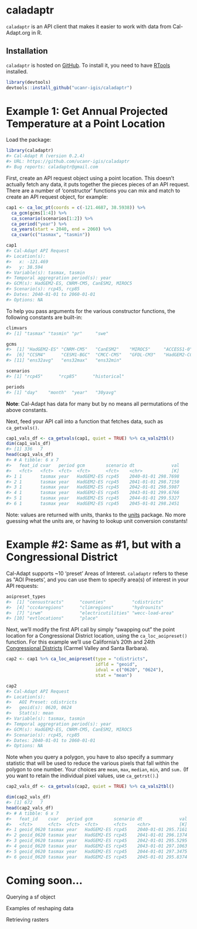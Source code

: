 
<!-- README.md is generated from README.Rmd. Please edit that file -->

# caladaptr

<!-- badges: start -->

<!-- badges: end -->

`caladaptr` is an API client that makes it easier to work with data from
Cal-Adapt.org in R.

## Installation

`caladaptr` is hosted on
[GitHub](https://github.com/UCANR-IGIS/caladaptr). To install it, you
need to have [RTools](https://cran.r-project.org/bin/windows/Rtools/)
installed.

``` r
library(devtools)
devtools::install_github("ucanr-igis/caladaptr")
```

# Example 1: Get Annual Projected Temperature at a Point Location

Load the package:

``` r
library(caladaptr)
#> Cal-Adapt R (version 0.2.4)
#> URL: https://github.com/ucanr-igis/caladaptr
#> Bug reports: caladaptr@gmail.com
```

First, create an API request object using a point location. This doesn’t
actually fetch any data, it puts together the pieces pieces of an API
request. There are a number of ‘constructor’ functions you can mix and
match to create an API request object, for example:

``` r
cap1 <- ca_loc_pt(coords = c(-121.4687, 38.5938)) %>%
  ca_gcm(gcms[1:4]) %>%
  ca_scenario(scenarios[1:2]) %>%
  ca_period("year") %>%
  ca_years(start = 2040, end = 2060) %>%
  ca_cvar(c("tasmax", "tasmin"))

cap1
#> Cal-Adapt API Request
#> Location(s): 
#>   x: -121.469
#>   y: 38.594
#> Variable(s): tasmax, tasmin
#> Temporal aggregration period(s): year
#> GCM(s): HadGEM2-ES, CNRM-CM5, CanESM2, MIROC5
#> Scenario(s): rcp45, rcp85
#> Dates: 2040-01-01 to 2060-01-01
#> Options: NA
```

To help you pass arguments for the various constructor functions, the
following constants are built-in:

``` r
climvars
#> [1] "tasmax" "tasmin" "pr"     "swe"

gcms
#>  [1] "HadGEM2-ES" "CNRM-CM5"   "CanESM2"    "MIROC5"     "ACCESS1-0" 
#>  [6] "CCSM4"      "CESM1-BGC"  "CMCC-CMS"   "GFDL-CM3"   "HadGEM2-CC"
#> [11] "ens32avg"   "ens32max"   "ens32min"

scenarios
#> [1] "rcp45"      "rcp85"      "historical"

periods
#> [1] "day"    "month"  "year"   "30yavg"
```

**Note**: Cal-Adapt has data for many but by no means all permutations
of the above constants.

Next, feed your API call into a function that fetches data, such as
`ca_getvals()`.

``` r
cap1_vals_df <- ca_getvals(cap1, quiet = TRUE) %>% ca_vals2tbl()
dim(cap1_vals_df)
#> [1] 336   7
head(cap1_vals_df)
#> # A tibble: 6 x 7
#>   feat_id cvar   period gcm        scenario dt              val
#>   <fct>   <fct>  <fct>  <fct>      <fct>    <chr>           [K]
#> 1 1       tasmax year   HadGEM2-ES rcp45    2040-01-01 298.7698
#> 2 1       tasmax year   HadGEM2-ES rcp45    2041-01-01 298.7150
#> 3 1       tasmax year   HadGEM2-ES rcp45    2042-01-01 298.5987
#> 4 1       tasmax year   HadGEM2-ES rcp45    2043-01-01 299.6766
#> 5 1       tasmax year   HadGEM2-ES rcp45    2044-01-01 299.5327
#> 6 1       tasmax year   HadGEM2-ES rcp45    2045-01-01 298.2451
```

Note: values are returned with units, thanks to the
[units](https://cran.r-project.org/package=units) package. No more
guessing what the units are, or having to lookup unit conversion
constants\!

# Example \#2: Same as \#1, but with a Congressional District

Cal-Adapt supports \~10 ‘preset’ Areas of Interest. `caladaptr` refers
to these as "AOI Presets’, and you can use them to specify area(s) of
interest in your API requests:

``` r
aoipreset_types
#>  [1] "censustracts"      "counties"          "cdistricts"       
#>  [4] "ccc4aregions"      "climregions"       "hydrounits"       
#>  [7] "irwm"              "electricutilities" "wecc-load-area"   
#> [10] "evtlocations"      "place"
```

Next, we’ll modify the first API call by simply “swapping out” the point
location for a Congressional District location, using the
`ca_loc_aoipreset()` function. For this example we’ll use California’s
20th and 24th [Congressional
Districts](https://en.wikipedia.org/wiki/California%27s_congressional_districts)
(Carmel Valley and Santa Barbara).

``` r
cap2 <- cap1 %>% ca_loc_aoipreset(type = "cdistricts",
                                  idfld = "geoid",
                                  idval = c("0620", "0624"),
                                  stat = "mean")

cap2
#> Cal-Adapt API Request
#> Location(s): 
#>   AOI Preset: cdistricts
#>   geoid(s): 0620, 0624
#>   Stat(s): mean
#> Variable(s): tasmax, tasmin
#> Temporal aggregration period(s): year
#> GCM(s): HadGEM2-ES, CNRM-CM5, CanESM2, MIROC5
#> Scenario(s): rcp45, rcp85
#> Dates: 2040-01-01 to 2060-01-01
#> Options: NA
```

Note when you query a polygon, you have to also specify a summary
statistic that will be used to reduce the various pixels that fall
within the polygon to one number. Your choices are `mean`, `max`,
`median`, `min`, and `sum.` (If you want to retain the individual pixel
values, use `ca_getrst()`.)

``` r
cap2_vals_df <- ca_getvals(cap2, quiet = TRUE) %>% ca_vals2tbl()

dim(cap2_vals_df)
#> [1] 672   7
head(cap2_vals_df)
#> # A tibble: 6 x 7
#>   feat_id    cvar   period gcm        scenario dt              val
#>   <fct>      <fct>  <fct>  <fct>      <fct>    <chr>           [K]
#> 1 geoid_0620 tasmax year   HadGEM2-ES rcp45    2040-01-01 295.7161
#> 2 geoid_0620 tasmax year   HadGEM2-ES rcp45    2041-01-01 296.1374
#> 3 geoid_0620 tasmax year   HadGEM2-ES rcp45    2042-01-01 295.5295
#> 4 geoid_0620 tasmax year   HadGEM2-ES rcp45    2043-01-01 297.1063
#> 5 geoid_0620 tasmax year   HadGEM2-ES rcp45    2044-01-01 297.3475
#> 6 geoid_0620 tasmax year   HadGEM2-ES rcp45    2045-01-01 295.8374
```

# Coming soon…

Querying a sf object

Examples of reshaping data

Retrieving rasters
